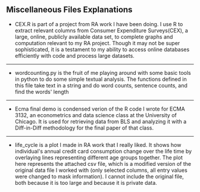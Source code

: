 **Miscellaneous Files Explanations**
------- 
- CEX.R is part of a project from RA work I have been doing. I use R to extract relevant columns from Consumer Expenditure Surveys(CEX), a large, online, publicly available data set, to complete graphs and computation relevant to my RA project. Though it may not be super sophisticated, it is a testament to my ability to access online databases efficiently with code and process large datasets.  
------- 
- wordcounting.py is the fruit of me playing around with some basic tools in python to do some simple textual analysis. The functions defined in this file take text in a string and do word counts, sentence counts, and find the words' length
--------
- Ecma final demo is condensed verion of the R code I wrote for ECMA 3132, an econometrics and data science class at the University of Chicago. It is used for retrieving data from BLS and analyzing it with a Diff-in-Diff methodology for the final paper of that class.
--------
- life_cycle is a plot I made in RA work that I really liked. It shows how individual's annual credit card consumption change over the life time by overlaying lines representing different age groups together. The plot here represents the attached csv file, which is a modified version of the original data file I worked with (only selected columns, all entry values were changed to mask information). I cannot include the original file, both because it is too large and because it is private data.
